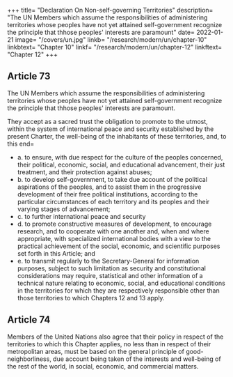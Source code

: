+++
title=  "Declaration On Non-self-governing Territories"
description=  "The UN Members which assume the responsibilities of administering territories whose peoples have not yet attained self-government recognize the principle that thhose peoples' interests are paramount"
date=  2022-01-21
image=  "/covers/un.jpg"
linkb=  "/research/modern/un/chapter-10"
linkbtext=  "Chapter 10"
linkf=  "/research/modern/un/chapter-12"
linkftext=  "Chapter 12"
+++ 

## Article 73

The UN Members which assume the responsibilities of administering territories whose peoples have not yet attained self-government recognize the principle that thhose peoples' interests are paramount. 

They accept as a sacred trust the obligation to promote to the utmost, within the system of international peace and security established by the present Charter, the well-being of the inhabitants of these territories, and, to this end= 

- a. to ensure, with due respect for the culture of the peoples concerned, their political,
economic, social, and educational advancement, their just treatment, and their protection
against abuses;
- b. to develop self-government, to take due account of the political aspirations of the
peoples, and to assist them in the progressive development of their free political institutions,
according to the particular circumstances of each territory and its peoples and their varying stages of advancement;
- c. to further international peace and security
- d. to promote constructive measures of development, to encourage research, and to cooperate with one another and, when and where appropriate, with specialized international bodies with a view to the practical achievement of the social, economic, and scientific purposes set forth in this Article; and 
- e. to transmit regularly to the Secretary-General for information purposes, subject to such limitation as security and constitutional considerations may require, statistical and other information of a technical nature relating to economic, social, and educational conditions in the territories for which they are respectively responsible other than those territories to which Chapters 12 and 13 apply.


## Article 74

Members of the United Nations also agree that their policy in respect of the territories to which
this Chapter applies, no less than in respect of their metropolitan areas, must be based on the general principle of good-neighborliness, due account being taken of the interests and well-being of the rest of the world, in social, economic, and commercial matters.

